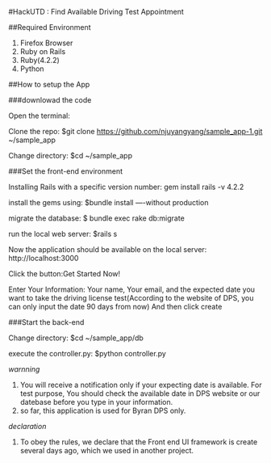 #HackUTD : Find Available Driving Test Appointment

##Required Environment

1. Firefox Browser
2. Ruby on Rails
3. Ruby(4.2.2)
4. Python

##How to setup the App

###downlowad the code

Open the terminal:

Clone the repo: 
$git clone https://github.com/njuyangyang/sample_app-1.git ~/sample_app

Change directory:
$cd ~/sample_app

###Set the front-end environment

Installing Rails with a specific version number:
gem install rails -v 4.2.2

install the gems using:
$bundle install —-without production

migrate the database:
$ bundle exec rake db:migrate

run the local web server:
$rails s

Now the application should be available on the local server:
http://localhost:3000

Click the button:Get Started Now!

Enter Your Information:
Your name, Your email, and the expected date you want to take the driving license test(According to the website of DPS, you can only input the date 90 days from now)
And then click create


###Start the back-end

Change directory:
$cd ~/sample_app/db

execute the controller.py:
$python controller.py

*warnning*

1. You will receive a notification only if your expecting date is available. For test purpose, You should check the available date in DPS website or our datebase before you type in your information.
2. so far, this application is used for Byran DPS only.

*declaration*
1. To obey the rules, we declare that the Front end UI framework is create several days ago, which we used in another project.



